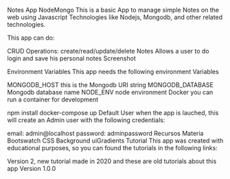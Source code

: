 Notes App NodeMongo
This is a basic App to manage simple Notes on the web using Javascript Technologies like Nodejs, Mongodb, and other related technologies.

This app can do:

CRUD Operations: create/read/update/delete Notes
Allows a user to do login and save his personal notes
Screenshot


Environment Variables
This app needs the following environment Variables

MONGODB_HOST this is the Mongodb URI string
MONGODB_DATABASE Mongodb database name
NODE_ENV node environment
Docker
you can run a container for development

npm install
docker-compose up
Default User
when the app is lauched, this will create an Admin user with the following credentials:

email: admin@localhost
password: adminpassword
Recursos
Materia Bootswatch
CSS Background uiGradients
Tutorial
This app was created with educational purposes, so you can found the tutorials in the following links:

Version 2, new tutorial made in 2020 and these are old tutorials about this app
Version 1.0.0
